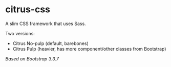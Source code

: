 # citrus-css
A slim CSS framework that uses Sass.

Two versions:
- Citrus No-pulp (default, barebones)
- Citrus Pulp (heavier, has more component/other classes from Bootstrap)

*Based on Bootstrap 3.3.7*
